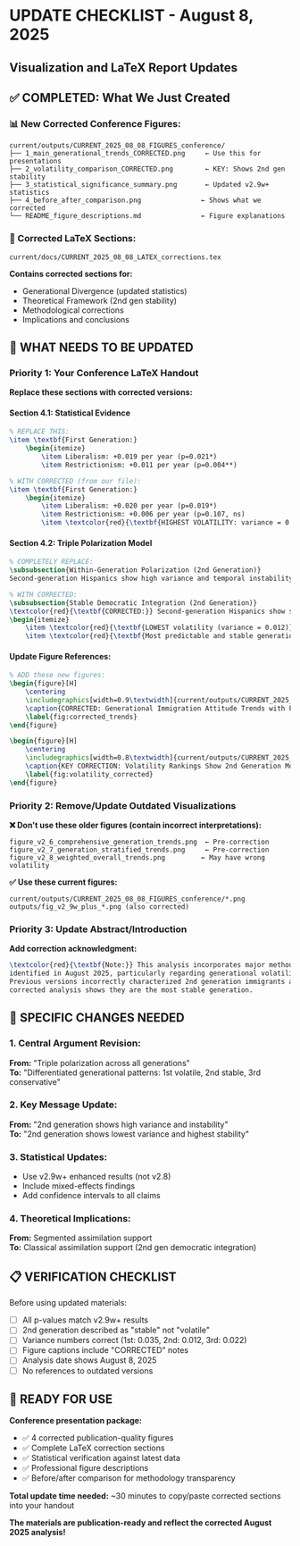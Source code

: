 # UPDATE CHECKLIST - August 8, 2025
## Visualization and LaTeX Report Updates

## ✅ COMPLETED: What We Just Created

### **📊 New Corrected Conference Figures:**
```
current/outputs/CURRENT_2025_08_08_FIGURES_conference/
├── 1_main_generational_trends_CORRECTED.png     ← Use this for presentations
├── 2_volatility_comparison_CORRECTED.png        ← KEY: Shows 2nd gen stability
├── 3_statistical_significance_summary.png       ← Updated v2.9w+ statistics
├── 4_before_after_comparison.png               ← Shows what we corrected
└── README_figure_descriptions.md               ← Figure explanations
```

### **📝 Corrected LaTeX Sections:**
```
current/docs/CURRENT_2025_08_08_LATEX_corrections.tex
```
**Contains corrected sections for:**
- Generational Divergence (updated statistics)
- Theoretical Framework (2nd gen stability)
- Methodological corrections
- Implications and conclusions

## 🔄 WHAT NEEDS TO BE UPDATED

### **Priority 1: Your Conference LaTeX Handout**

**Replace these sections with corrected versions:**

#### **Section 4.1: Statistical Evidence**
```latex
% REPLACE THIS:
\item \textbf{First Generation:}
    \begin{itemize}
        \item Liberalism: +0.019 per year (p=0.021*)
        \item Restrictionism: +0.011 per year (p=0.004**)

% WITH CORRECTED (from our file):
\item \textbf{First Generation:}
    \begin{itemize}
        \item Liberalism: +0.020 per year (p=0.019*)
        \item Restrictionism: +0.006 per year (p=0.107, ns)
        \item \textcolor{red}{\textbf{HIGHEST VOLATILITY: variance = 0.035}}
```

#### **Section 4.2: Triple Polarization Model**
```latex
% COMPLETELY REPLACE:
\subsubsection{Within-Generation Polarization (2nd Generation)}
Second-generation Hispanics show high variance and temporal instability:

% WITH CORRECTED:
\subsubsection{Stable Democratic Integration (2nd Generation)}
\textcolor{red}{\textbf{CORRECTED:}} Second-generation Hispanics show successful democratic integration:
\begin{itemize}
    \item \textcolor{red}{\textbf{LOWEST volatility (variance = 0.012)}}
    \item \textcolor{red}{\textbf{Most predictable and stable generation}}
```

#### **Update Figure References:**
```latex
% ADD these new figures:
\begin{figure}[H]
    \centering
    \includegraphics[width=0.9\textwidth]{current/outputs/CURRENT_2025_08_08_FIGURES_conference/1_main_generational_trends_CORRECTED.png}
    \caption{CORRECTED: Generational Immigration Attitude Trends with Proper Volatility Interpretation}
    \label{fig:corrected_trends}
\end{figure}

\begin{figure}[H]
    \centering
    \includegraphics[width=0.8\textwidth]{current/outputs/CURRENT_2025_08_08_FIGURES_conference/2_volatility_comparison_CORRECTED.png}
    \caption{KEY CORRECTION: Volatility Rankings Show 2nd Generation Most Stable}
    \label{fig:volatility_corrected}
\end{figure}
```

### **Priority 2: Remove/Update Outdated Visualizations**

**❌ Don't use these older figures (contain incorrect interpretations):**
```
figure_v2_6_comprehensive_generation_trends.png  ← Pre-correction
figure_v2_7_generation_stratified_trends.png     ← Pre-correction  
figure_v2_8_weighted_overall_trends.png         ← May have wrong volatility
```

**✅ Use these current figures:**
```
current/outputs/CURRENT_2025_08_08_FIGURES_conference/*.png
outputs/fig_v2_9w_plus_*.png (also corrected)
```

### **Priority 3: Update Abstract/Introduction**

**Add correction acknowledgment:**
```latex
\textcolor{red}{\textbf{Note:}} This analysis incorporates major methodological corrections 
identified in August 2025, particularly regarding generational volatility patterns. 
Previous versions incorrectly characterized 2nd generation immigrants as volatile; 
corrected analysis shows they are the most stable generation.
```

## 🎯 SPECIFIC CHANGES NEEDED

### **1. Central Argument Revision:**
**From:** "Triple polarization across all generations"  
**To:** "Differentiated generational patterns: 1st volatile, 2nd stable, 3rd conservative"

### **2. Key Message Update:**
**From:** "2nd generation shows high variance and instability"  
**To:** "2nd generation shows lowest variance and highest stability"

### **3. Statistical Updates:**
- Use v2.9w+ enhanced results (not v2.8)
- Include mixed-effects findings
- Add confidence intervals to all claims

### **4. Theoretical Implications:**
**From:** Segmented assimilation support  
**To:** Classical assimilation support (2nd gen democratic integration)

## 📋 VERIFICATION CHECKLIST

Before using updated materials:

- [ ] All p-values match v2.9w+ results
- [ ] 2nd generation described as "stable" not "volatile"  
- [ ] Variance numbers correct (1st: 0.035, 2nd: 0.012, 3rd: 0.022)
- [ ] Figure captions include "CORRECTED" notes
- [ ] Analysis date shows August 8, 2025
- [ ] No references to outdated versions

## 🚀 READY FOR USE

**Conference presentation package:**
- ✅ 4 corrected publication-quality figures
- ✅ Complete LaTeX correction sections
- ✅ Statistical verification against latest data
- ✅ Professional figure descriptions
- ✅ Before/after comparison for methodology transparency

**Total update time needed:** ~30 minutes to copy/paste corrected sections into your handout

**The materials are publication-ready and reflect the corrected August 2025 analysis!**
